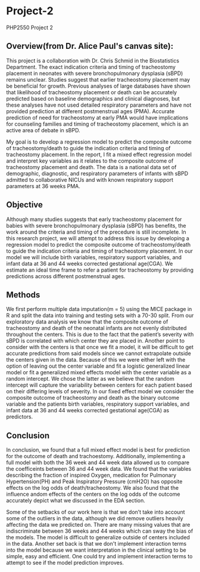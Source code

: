 # Project-2
PHP2550 Project 2

## Overview(from Dr. Alice Paul's canvas site):
This project is a collaboration with Dr. Chris Schmid in the Biostatistics Department. The exact indication criteria and timing of tracheostomy placement in neonates with severe bronchopulmonary dysplasia (sBPD) remains unclear. Studies suggest that earlier tracheostomy placement may be beneficial for growth. Previous analyses of large databases have shown that likelihood of tracheostomy placement or death can be accurately predicted based on baseline demographics and clinical diagnoses, but these analyses have not used detailed respiratory parameters and have not provided prediction at different postmenstrual ages (PMA). Accurate prediction of need for tracheostomy at early PMA would have implications for counseling families and timing of tracheostomy placement, which is an active area of debate in sBPD. 

My goal is to develop a regression model to predict the composite outcome of tracheostomy/death to guide the indication criteria and timing of tracheostomy placement. In the report, I fit a mixed effect regression model and interpret key variables as it relates to the composite outcome of tracheostomy placement and death. The data is a national data set of demographic, diagnostic, and respiratory parameters of infants with sBPD admitted to collaborative NICUs and with known respiratory support parameters at 36 weeks PMA.


## Objective
Although many studies suggests that early tracheostomy placement for babies with severe bronchopulmonary dysplasia (sBPD) has benefits, the work around the criteria and timing of the precedure is still incomplete. In this research project, we will attempt to address this issue by developing a regression model to predict the composite outcome of tracheostomy/death to guide the indication criteria and timing of tracheostomy placement. In our model we will include birth variables, respiratory support variables, and infant data at 36 and 44 weeks corrected gestational age(CGA). We estimate an ideal time frame to refer a patient for tracheostomy by providing predictions across different postmenstrual ages. 

## Methods
We first perform multiple data imputation(m = 5) using the MICE package in R and split the data into training and testing sets with a 70-30 split. From our exploratory data analysis we know that the composite outcome of tracheostomy and death of the neonatal infants are not evenly distributed throughout the centers. This is due to the fact that the patient’s severity with sBPD is correlated with which center they are placed in. Another point to consider with the centers is that once we fit a model, it will be difficult to get accurate predictions from said models since we cannot extrapolate outside the centers given in the data. Because of this we were either left with the option of leaving out the center variable and fit a logistic generalized linear model or fit a generalized mixed effects model with the center variable as a random intercept. We chose the latter as we believe that the random intercept will capture the variability between centers for each patient based on their differing levels of severity. In our fixed effect model we consider the composite outcome of tracheostomy and death as the binary outcome variable and the patients birth variables, respiratory support variables, and infant data at 36 and 44 weeks corrected gestational age(CGA) as predictors.

## Conclusion

In conclusion, we found that a full mixed effect model is best for prediction for the outcome of death and trachoestomy. Additionally, implementing a full model with both the 36 week and 44 week data allowed us to compare the coefficeints between 36 and 44 week data. We found that the variables describing the fraction of inspired Oxygen, medication for Pulmonary Hypertension(PH) and Peak Inspiratory Pressure (cmH2O) has opposite effects on the log odds of death/tracheostomy. We also found that the influence andom effects of the centers on the log odds of the outcome accurately depict what we discussed in the EDA section.

Some of the setbacks of our work here is that we don’t take into account some of the outliers in the data, although we did remove outliers heavily affecting the data we predicted on. There are many missing values that are indiscriminate between 36 weeks and 44 weeks which can sway the bias of the models. The model is difficult to generalize outside of centers included in the data. Another set back is that we don't implement interaction terms into the model because we want interpretation in the clinical setting to be simple, easy and efficient. One could try and implement interaction terms to attempt to see if the model prediction improves.



